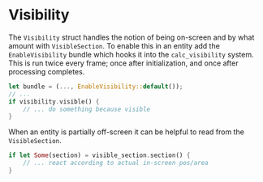 # Visibility

The `Visibility` struct handles the notion of being on-screen and by what amount with `VisibleSection`.
To enable this in an entity add the `EnableVisibility` bundle which hooks it
into the `calc_visibility` system.
This is run twice every frame; once after initialization, and once after processing completes.

```rust
let bundle = (..., EnableVisibility::default());
// ...
if visibility.visible() {
    // ... do something because visible
}
```

When an entity is partially off-screen it can be helpful to read from the `VisibleSection`.
```rust
if let Some(section) = visible_section.section() {
    // ... react according to actual in-screen pos/area
}
```